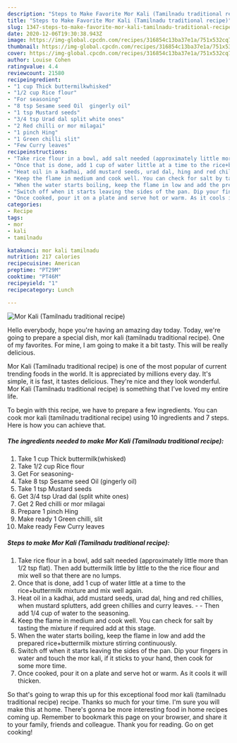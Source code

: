 ```yaml
---
description: "Steps to Make Favorite Mor Kali (Tamilnadu traditional recipe)"
title: "Steps to Make Favorite Mor Kali (Tamilnadu traditional recipe)"
slug: 1347-steps-to-make-favorite-mor-kali-tamilnadu-traditional-recipe
date: 2020-12-06T19:30:38.943Z
image: https://img-global.cpcdn.com/recipes/316854c13ba37e1a/751x532cq70/mor-kali-tamilnadu-traditional-recipe-recipe-main-photo.jpg
thumbnail: https://img-global.cpcdn.com/recipes/316854c13ba37e1a/751x532cq70/mor-kali-tamilnadu-traditional-recipe-recipe-main-photo.jpg
cover: https://img-global.cpcdn.com/recipes/316854c13ba37e1a/751x532cq70/mor-kali-tamilnadu-traditional-recipe-recipe-main-photo.jpg
author: Louise Cohen
ratingvalue: 4.4
reviewcount: 21580
recipeingredient:
- "1 cup Thick buttermilkwhisked"
- "1/2 cup Rice flour"
- "For seasoning"
- "8 tsp Sesame seed Oil  gingerly oil"
- "1 tsp Mustard seeds"
- "3/4 tsp Urad dal split white ones"
- "2 Red chilli or mor milagai"
- "1 pinch Hing"
- "1 Green chilli slit"
- "Few Curry leaves"
recipeinstructions:
- "Take rice flour in a bowl, add salt needed (approximately little more than 1/2 tsp flat). Then add buttermilk little by little to the the rice flour and mix well so that there are no lumps."
- "Once that is done, add 1 cup of water little at a time to the rice+buttermilk mixture and mix well again."
- "Heat oil in a kadhai, add mustard seeds, urad dal, hing and red chillies, when mustard splutters, add green chillies and curry leaves.  Then add 1/4 cup of water to the seasoning."
- "Keep the flame in medium and cook well. You can check for salt by tasting the mixture if required add at this stage."
- "When the water starts boiling, keep the flame in low and add the prepared rice+buttermilk mixture stirring continuously."
- "Switch off when it starts leaving the sides of the pan. Dip your fingers in water and touch the mor kali, if it sticks to your hand, then cook for some more time."
- "Once cooked, pour it on a plate and serve hot or warm. As it cools it will thicken."
categories:
- Recipe
tags:
- mor
- kali
- tamilnadu

katakunci: mor kali tamilnadu 
nutrition: 217 calories
recipecuisine: American
preptime: "PT29M"
cooktime: "PT46M"
recipeyield: "1"
recipecategory: Lunch

---
```



![Mor Kali (Tamilnadu traditional recipe)](https://img-global.cpcdn.com/recipes/316854c13ba37e1a/751x532cq70/mor-kali-tamilnadu-traditional-recipe-recipe-main-photo.jpg)

Hello everybody, hope you're having an amazing day today. Today, we're going to prepare a special dish, mor kali (tamilnadu traditional recipe). One of my favorites. For mine, I am going to make it a bit tasty. This will be really delicious.



Mor Kali (Tamilnadu traditional recipe) is one of the most popular of current trending foods in the world. It is appreciated by millions every day. It's simple, it is fast, it tastes delicious. They're nice and they look wonderful. Mor Kali (Tamilnadu traditional recipe) is something that I've loved my entire life.


To begin with this recipe, we have to prepare a few ingredients. You can cook mor kali (tamilnadu traditional recipe) using 10 ingredients and 7 steps. Here is how you can achieve that.

<!--inarticleads1-->

##### The ingredients needed to make Mor Kali (Tamilnadu traditional recipe):

1. Take 1 cup Thick buttermilk(whisked)
1. Take 1/2 cup Rice flour
1. Get For seasoning-
1. Take 8 tsp Sesame seed Oil  (gingerly oil)
1. Take 1 tsp Mustard seeds
1. Get 3/4 tsp Urad dal (split white ones)
1. Get 2 Red chilli or mor milagai
1. Prepare 1 pinch Hing
1. Make ready 1 Green chilli, slit
1. Make ready Few Curry leaves




<!--inarticleads2-->

##### Steps to make Mor Kali (Tamilnadu traditional recipe):

1. Take rice flour in a bowl, add salt needed (approximately little more than 1/2 tsp flat). Then add buttermilk little by little to the the rice flour and mix well so that there are no lumps.
1. Once that is done, add 1 cup of water little at a time to the rice+buttermilk mixture and mix well again.
1. Heat oil in a kadhai, add mustard seeds, urad dal, hing and red chillies, when mustard splutters, add green chillies and curry leaves. -  - Then add 1/4 cup of water to the seasoning.
1. Keep the flame in medium and cook well. You can check for salt by tasting the mixture if required add at this stage.
1. When the water starts boiling, keep the flame in low and add the prepared rice+buttermilk mixture stirring continuously.
1. Switch off when it starts leaving the sides of the pan. Dip your fingers in water and touch the mor kali, if it sticks to your hand, then cook for some more time.
1. Once cooked, pour it on a plate and serve hot or warm. As it cools it will thicken.




So that's going to wrap this up for this exceptional food mor kali (tamilnadu traditional recipe) recipe. Thanks so much for your time. I'm sure you will make this at home. There's gonna be more interesting food in home recipes coming up. Remember to bookmark this page on your browser, and share it to your family, friends and colleague. Thank you for reading. Go on get cooking!
